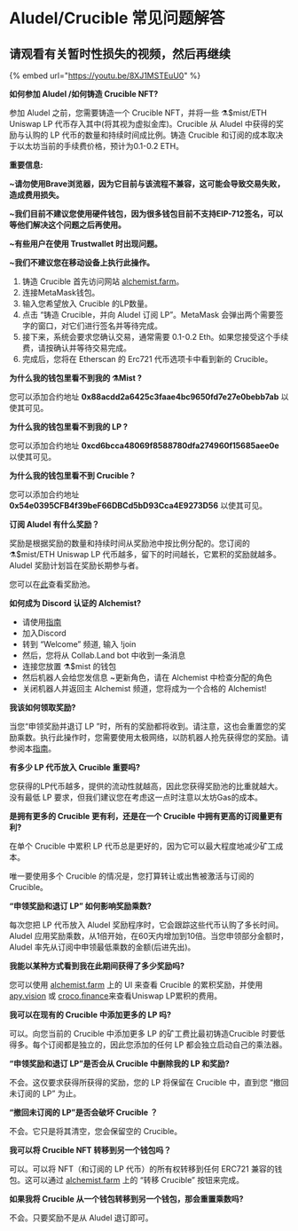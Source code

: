 # Aludel/Crucible 常见问题解答

## **请观看有关暂时性损失的视频，然后再继续**

{% embed url="https://youtu.be/8XJ1MSTEuU0" %}

**如何参加 Aludel /如何铸造 Crucible NFT?**

参加 Aludel 之前，您需要铸造一个 Crucible NFT，并将一些 ⚗️$mist/ETH Uniswap LP 代币存入其中\(将其视为虚拟金库\)。Crucible 从 Aludel 中获得的奖励与认购的 LP 代币的数量和持续时间成比例。铸造 Crucible 和订阅的成本取决于以太坊当前的手续费价格，预计为0.1-0.2 ETH。

**重要信息:**

**~请勿使用Brave浏览器，因为它目前与该流程不兼容，这可能会导致交易失败，造成费用损失。**

**~我们目前不建议您使用硬件钱包，因为很多钱包目前不支持EIP-712签名，可以等他们解决这个问题之后再使用。**

**~有些用户在使用 Trustwallet 时出现问题。**

**~我们不建议您在移动设备上执行此操作。**

1. 铸造 Crucible 首先访问网站 [alchemist.farm](https://alchemist.farm/)。
2. 连接MetaMask钱包。
3. 输入您希望放入 Crucible 的LP数量。 
4. 点击 “铸造 Crucible，并向 Aludel 订阅 LP”。MetaMask 会弹出两个需要签字的窗口，对它们进行签名并等待完成。
5. 接下来，系统会要求您确认交易，通常需要 0.1-0.2 Eth。如果您接受这个手续费，请按确认并等待交易完成。
6. 完成后，您将在 Etherscan 的 Erc721 代币选项卡中看到新的 Crucible。

**为什么我的钱包里看不到我的 ⚗️Mist ?**

您可以添加合约地址 **0x88acdd2a6425c3faae4bc9650fd7e27e0bebb7ab** 以使其可见。

**为什么我的钱包里看不到我的 LP ?**

您可以添加合约地址 **0xcd6bcca48069f8588780dfa274960f15685aee0e** 以使其可见。

**为什么我的钱包里看不到 Crucible ?**

您可以添加合约地址 **0x54e0395CFB4f39beF66DBCd5bD93Cca4E9273D56** 以使其可见。

**订阅 Aludel 有什么奖励？**

奖励是根据奖励的数量和持续时间从奖励池中按比例分配的。您订阅的⚗️$mist/ETH Uniswap LP 代币越多，留下的时间越长，它累积的奖励就越多。 Aludel 奖励计划旨在奖励长期参与者。

您可以在[此](https://etherscan.io/address/0x04108d6e9a51bec5170f8fd953a156cf754ba541)查看奖励池。

**如何成为 Discord 认证的 Alchemist?**

* 请使用[指南](https://hackmd.io/@alchemistcoin/H1qJBNwLO)
* 加入Discord
* 转到 “Welcome” 频道, 输入 !join
* 然后，您将从 Collab.Land bot 中收到一条消息
* 连接您放置 ⚗️$mist 的钱包
* 然后机器人会给您发信息 ~更新角色，请在 Alchemist 中检查分配的角色
* 关闭机器人并返回主 Alchemist 频道，您将成为一个合格的 Alchemist!

**我该如何领取奖励?**

当您“申领奖励并退订 LP ”时，所有的奖励都将收到。请注意，这也会重置您的奖励乘数。执行此操作时，您需要使用太极网络，以防机器人抢先获得您的奖励。请参阅本[指南](https://hackmd.io/@alchemistcoin/B1fqdbTUd)。

**有多少 LP 代币放入 Crucible 重要吗?**

您获得的LP代币越多，提供的流动性就越高，因此您获得奖励池的比重就越大。没有最低 LP 要求，但我们建议您在考虑这一点时注意以太坊Gas的成本。

**是拥有更多的 Crucible 更有利，还是在一个 Crucible 中拥有更高的订阅量更有利?**

在单个 Crucible 中累积 LP 代币总是更好的，因为它可以最大程度地减少矿工成本。

唯一要使用多个 Crucible 的情况是，您打算转让或出售被激活与订阅的 Crucible。

**“申领奖励和退订 LP” 如何影响奖励乘数?**

每次您把 LP 代币放入 Aludel 奖励程序时，它会跟踪这些代币认购了多长时间。 Aludel 应用奖励乘数，从1倍开始，在60天内增加到10倍。当您申领部分金额时，Aludel 率先从订阅中申领最低乘数的金额\(后进先出\)。

**我能以某种方式看到我在此期间获得了多少奖励吗?**

您可以使用 [alchemist.farm](https://alchemist.farm) 上的 UI 来查看 Crucible 的累积奖励，并使用 [apy.vision](https://apy.vision/) 或 [croco.finance](https://croco.finance/)来查看Uniswap LP累积的费用。

**我可以在现有的 Crucible 中添加更多的 LP 吗?**

可以。向您当前的 Crucible 中添加更多 LP 的矿工费比最初铸造Crucible 时要低得多。每个订阅都是独立的，因此您添加的任何 LP 都会独立启动自己的乘法器。

**“申领奖励和退订 LP”是否会从 Crucible 中删除我的 LP 和奖励?**

不会。这仅要求获得所获得的奖励，您的 LP 将保留在 Crucible 中，直到您 “撤回未订阅的 LP” 为止。

**“撤回未订阅的 LP”是否会破坏 Crucible ？**

不会。它只是将其清空，您会保留空的 Crucible。

**我可以将 Crucible NFT 转移到另一个钱包吗？**

可以。可以将 NFT（和订阅的 LP 代币）的所有权转移到任何 ERC721 兼容的钱包。这可以通过 [alchemist.farm](https://alchemist.farm/) 上的 “转移 Crucible” 按钮来完成。

**如果我将 Crucible 从一个钱包转移到另一个钱包，那会重置乘数吗?**

不会。只要奖励不是从 Aludel 退订即可。

